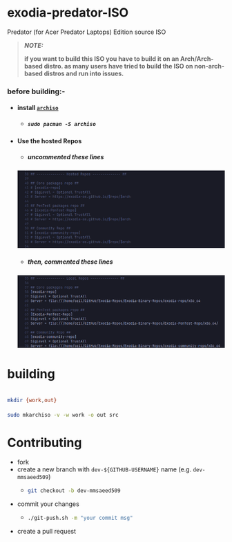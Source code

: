 # exodia-predator-ISO
Predator (for Acer Predator Laptops) Edition source ISO

> **_NOTE:_** 
> 
> **if you want to build this ISO you have to build it on an Arch/Arch-based distro.
> as many users have tried to build the ISO on non-arch-based distros and run into issues.**


### before building:-

- #### install [**`archiso`**](https://wiki.archlinux.org/title/archiso)
    - ##### `sudo pacman -S archiso`

- #### Use the hosted Repos
    - ##### uncommented these lines
     ![](IMGs/1.png)
    - ##### then, commented these lines
     ![](IMGs/2.png)


# building

```bash

mkdir {work,out} 

sudo mkarchiso -v -w work -o out src 

```

# Contributing

- fork 
- create a new branch with `dev-${GITHUB-USERNAME}` name (e.g. `dev-mmsaeed509`)
  - ```bash
    git checkout -b dev-mmsaeed509
    ```
- commit your changes
  - ```bash
    ./git-push.sh -m "your commit msg"
    ```
- create a pull request